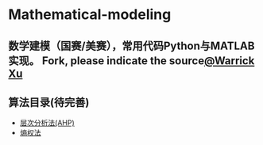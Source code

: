 # Mathematical-modeling
数学建模（国赛/美赛），常用代码Python与MATLAB实现。
Fork, please indicate the source[@Warrick Xu](https://github.com/xwj770427414)
----------------------
## 算法目录(待完善)
- [层次分析法(AHP)]()
- [熵权法]()